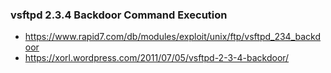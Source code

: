 ### vsftpd 2.3.4 Backdoor Command Execution
- https://www.rapid7.com/db/modules/exploit/unix/ftp/vsftpd_234_backdoor
- https://xorl.wordpress.com/2011/07/05/vsftpd-2-3-4-backdoor/
